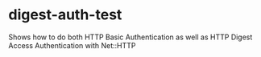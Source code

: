# digest-auth-test
Shows how to do both HTTP Basic Authentication as well as HTTP Digest Access Authentication with Net::HTTP
